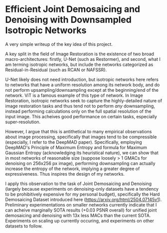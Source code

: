 # Efficient Joint Demosaicing and Denoising with Downsampled Isotropic Networks

A very simple writeup of the key idea of this project.

A key split in the field of Image Restoration is the existence of two broad macro-architectures: firstly, U-Net (such as Restormer), and second, what I am terming isotropic networks, but include the networks categorized as Residual-in-Residual (such as RCAN or NAFSSR). 

U-Net likely does not need introduction, but isotropic networks here refers to networks that have a uniform resolution among its network body, and do not perform upsampling/downsampling except at the beginning/end of the network. ViT is a famous example of this type of network. In Image Restoration, isotropic networks seek to capture the highly-detailed nature of image restoration tasks and thus tend not to perform *any* downsampling, instead performing calculations only on the full spatial resolution of the input image. This acheives good performance on certain tasks, especially super-resolution.

However, I argue that this is antithetical to many empirical observations about image processing, specifically that images tend to be compressible (especially, I refer to the DeepMAD paper). Specifically, employing DeepMAD's Principle of Maximum Entropy and formula for Maximum Gaussian Entropy (acknowledging its heuristical nature), we can show that in most networks of reasonable size (suppose loosely > 1 GMACs for denoising on 256x256 px image), performing downsampling can actually increase the entropy of the network, implying a greater degree of expressiveness. Thus inspires the design of my networks.

I apply this observation to the task of Joint Demosaicing and Denoising (largely because experiments on denoising-only datasets have a tendency to be prohibitively expensive for my personal budget), specifically the Hard Demosaicing Dataset introduced here (https://arxiv.org/html/2504.07145v1). Preliminary experimentations on smaller networks currently indicate that I can acheive marginally SOTA results (+0.03 PSNR overall) for unified joint demosaicing and denoising with 13x less MACs than the current SOTA. Experiments on scaling up currently occuring, and experiments on other datasets to follow.
